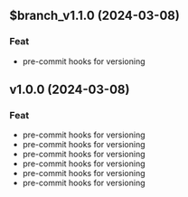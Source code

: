 ## $branch_v1.1.0 (2024-03-08)

### Feat

- pre-commit hooks for versioning

## v1.0.0 (2024-03-08)

### Feat

- pre-commit hooks for versioning
- pre-commit hooks for versioning
- pre-commit hooks for versioning
- pre-commit hooks for versioning
- pre-commit hooks for versioning
- pre-commit hooks for versioning
